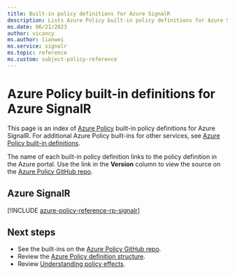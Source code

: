 ```yaml
---
title: Built-in policy definitions for Azure SignalR
description: Lists Azure Policy built-in policy definitions for Azure SignalR. These built-in policy definitions provide common approaches to managing your Azure resources.
ms.date: 06/21/2023
author: vicancy
ms.author: lianwei
ms.service: signalr
ms.topic: reference
ms.custom: subject-policy-reference
---
```

# Azure Policy built-in definitions for Azure SignalR

This page is an index of [Azure Policy](../governance/policy/overview.md) built-in policy
definitions for Azure SignalR. For additional Azure Policy built-ins for other services, see
[Azure Policy built-in definitions](../governance/policy/samples/built-in-policies.md).

The name of each built-in policy definition links to the policy definition in the Azure portal. Use
the link in the **Version** column to view the source on the
[Azure Policy GitHub repo](https://github.com/Azure/azure-policy).

## Azure SignalR

[!INCLUDE [azure-policy-reference-rp-signalr](../../includes/policy/reference/byrp/microsoft.signalrservice.md)]

## Next steps

- See the built-ins on the [Azure Policy GitHub repo](https://github.com/Azure/azure-policy).
- Review the [Azure Policy definition structure](../governance/policy/concepts/definition-structure.md).
- Review [Understanding policy effects](../governance/policy/concepts/effects.md).
